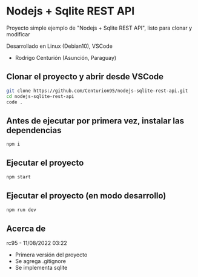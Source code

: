 # Nodejs + Sqlite REST API
Proyecto simple ejemplo de "Nodejs + Sqlite REST API", listo para clonar y modificar

Desarrollado en Linux (Debian10), VSCode

- Rodrigo Centurión
(Asunción, Paraguay)

## Clonar el proyecto y abrir desde VSCode
```sh
git clone https://github.com/Centurion95/nodejs-sqlite-rest-api.git
cd nodejs-sqlite-rest-api
code .
```

## Antes de ejecutar por primera vez, instalar las dependencias
```sh
npm i
```

## Ejecutar el proyecto
```sh
npm start
```

## Ejecutar el proyecto (en modo desarrollo)
```sh
npm run dev
```



## Acerca de
rc95 - 11/08/2022 03:22
- Primera versión del proyecto
- Se agrega .gitignore
- Se implementa sqlite